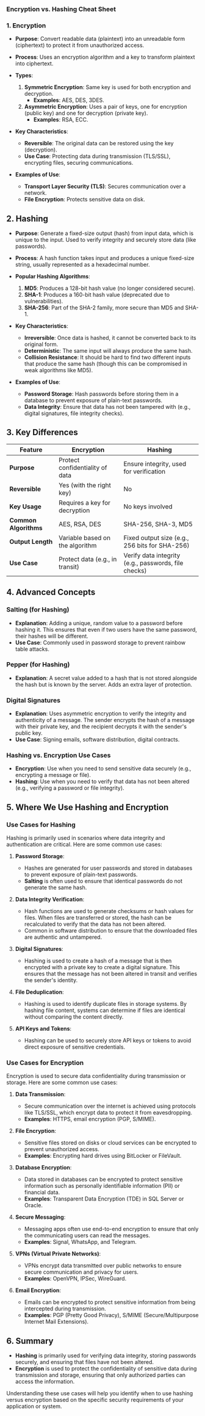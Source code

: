 ### Encryption vs. Hashing Cheat Sheet
### 1. **Encryption**

- **Purpose**: Convert readable data (plaintext) into an unreadable form (ciphertext) to protect it from unauthorized access.
- **Process**: Uses an encryption algorithm and a key to transform plaintext into ciphertext.
- **Types**: 
  1. **Symmetric Encryption**: Same key is used for both encryption and decryption.
     - **Examples**: AES, DES, 3DES.
  2. **Asymmetric Encryption**: Uses a pair of keys, one for encryption (public key) and one for decryption (private key).
     - **Examples**: RSA, ECC.

- **Key Characteristics**:
  - **Reversible**: The original data can be restored using the key (decryption).
  - **Use Case**: Protecting data during transmission (TLS/SSL), encrypting files, securing communications.

- **Examples of Use**:
  - **Transport Layer Security (TLS)**: Secures communication over a network.
  - **File Encryption**: Protects sensitive data on disk.

## 2. **Hashing**

- **Purpose**: Generate a fixed-size output (hash) from input data, which is unique to the input. Used to verify integrity and securely store data (like passwords).
- **Process**: A hash function takes input and produces a unique fixed-size string, usually represented as a hexadecimal number.
- **Popular Hashing Algorithms**: 
  1. **MD5**: Produces a 128-bit hash value (no longer considered secure).
  2. **SHA-1**: Produces a 160-bit hash value (deprecated due to vulnerabilities).
  3. **SHA-256**: Part of the SHA-2 family, more secure than MD5 and SHA-1.

- **Key Characteristics**:
  - **Irreversible**: Once data is hashed, it cannot be converted back to its original form.
  - **Deterministic**: The same input will always produce the same hash.
  - **Collision Resistance**: It should be hard to find two different inputs that produce the same hash (though this can be compromised in weak algorithms like MD5).

- **Examples of Use**:
  - **Password Storage**: Hash passwords before storing them in a database to prevent exposure of plain-text passwords.
  - **Data Integrity**: Ensure that data has not been tampered with (e.g., digital signatures, file integrity checks).

## 3. **Key Differences**

| Feature                  | Encryption                          | Hashing                                 |
|--------------------------|--------------------------------------|-----------------------------------------|
| **Purpose**               | Protect confidentiality of data     | Ensure integrity, used for verification |
| **Reversible**            | Yes (with the right key)            | No                                     |
| **Key Usage**             | Requires a key for decryption       | No keys involved                        |
| **Common Algorithms**     | AES, RSA, DES                       | SHA-256, SHA-3, MD5                    |
| **Output Length**         | Variable based on the algorithm     | Fixed output size (e.g., 256 bits for SHA-256) |
| **Use Case**              | Protect data (e.g., in transit)     | Verify data integrity (e.g., passwords, file checks) |

## 4. **Advanced Concepts**

### **Salting (for Hashing)**
- **Explanation**: Adding a unique, random value to a password before hashing it. This ensures that even if two users have the same password, their hashes will be different.
- **Use Case**: Commonly used in password storage to prevent rainbow table attacks.

### **Pepper (for Hashing)**
- **Explanation**: A secret value added to a hash that is not stored alongside the hash but is known by the server. Adds an extra layer of protection.

### **Digital Signatures**
- **Explanation**: Uses asymmetric encryption to verify the integrity and authenticity of a message. The sender encrypts the hash of a message with their private key, and the recipient decrypts it with the sender's public key.
- **Use Case**: Signing emails, software distribution, digital contracts.

### **Hashing vs. Encryption Use Cases**
- **Encryption**: Use when you need to send sensitive data securely (e.g., encrypting a message or file).
- **Hashing**: Use when you need to verify that data has not been altered (e.g., verifying a password or file integrity).

## 5. **Where We Use Hashing and Encryption**

### **Use Cases for Hashing**
Hashing is primarily used in scenarios where data integrity and authentication are critical. Here are some common use cases:

1. **Password Storage**:
   - Hashes are generated for user passwords and stored in databases to prevent exposure of plain-text passwords.
   - **Salting** is often used to ensure that identical passwords do not generate the same hash.

2. **Data Integrity Verification**:
   - Hash functions are used to generate checksums or hash values for files. When files are transferred or stored, the hash can be recalculated to verify that the data has not been altered.
   - Common in software distribution to ensure that the downloaded files are authentic and untampered.

3. **Digital Signatures**:
   - Hashing is used to create a hash of a message that is then encrypted with a private key to create a digital signature. This ensures that the message has not been altered in transit and verifies the sender's identity.

4. **File Deduplication**:
   - Hashing is used to identify duplicate files in storage systems. By hashing file content, systems can determine if files are identical without comparing the content directly.

5. **API Keys and Tokens**:
   - Hashing can be used to securely store API keys or tokens to avoid direct exposure of sensitive credentials.

### **Use Cases for Encryption**
Encryption is used to secure data confidentiality during transmission or storage. Here are some common use cases:

1. **Data Transmission**:
   - Secure communication over the internet is achieved using protocols like TLS/SSL, which encrypt data to protect it from eavesdropping.
   - **Examples**: HTTPS, email encryption (PGP, S/MIME).

2. **File Encryption**:
   - Sensitive files stored on disks or cloud services can be encrypted to prevent unauthorized access.
   - **Examples**: Encrypting hard drives using BitLocker or FileVault.

3. **Database Encryption**:
   - Data stored in databases can be encrypted to protect sensitive information such as personally identifiable information (PII) or financial data.
   - **Examples**: Transparent Data Encryption (TDE) in SQL Server or Oracle.

4. **Secure Messaging**:
   - Messaging apps often use end-to-end encryption to ensure that only the communicating users can read the messages.
   - **Examples**: Signal, WhatsApp, and Telegram.

5. **VPNs (Virtual Private Networks)**:
   - VPNs encrypt data transmitted over public networks to ensure secure communication and privacy for users.
   - **Examples**: OpenVPN, IPSec, WireGuard.

6. **Email Encryption**:
   - Emails can be encrypted to protect sensitive information from being intercepted during transmission.
   - **Examples**: PGP (Pretty Good Privacy), S/MIME (Secure/Multipurpose Internet Mail Extensions).

## 6. **Summary**
- **Hashing** is primarily used for verifying data integrity, storing passwords securely, and ensuring that files have not been altered.
- **Encryption** is used to protect the confidentiality of sensitive data during transmission and storage, ensuring that only authorized parties can access the information.

Understanding these use cases will help you identify when to use hashing versus encryption based on the specific security requirements of your application or system.
